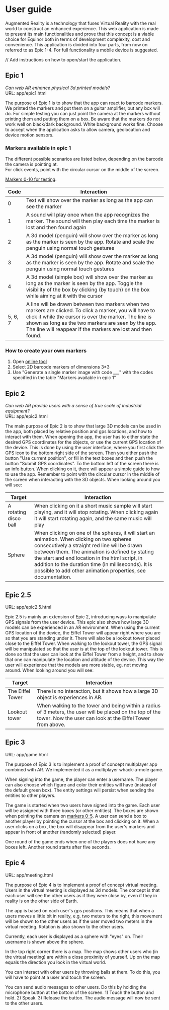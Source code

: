 # User guide

Augmented Reality is a technology that fuses Virtual Reality with the real world to construct an enhanced experience. This web application is made to present its main functionalities and prove that this concept is a viable choice for Equinor both in terms of development complexity, cost and convenience. This application is divided into four parts, from now on referred to as Epic 1-4. For full functionality a mobile device is suggested.

// Add instructions on how to open/start the application.

## Epic 1

_Can web AR enhance physical 3d printed models?_  
URL: app/epic1.html

The purpose of Epic 1 is to show that the app can react to barcode markers.  
We printed the markers and put them on a guitar amplifier, but any box will do. For simple testing you can just point the camera at the markers without printing them and putting them on a box. Be aware that the markers do not work well on black/dark background. White background works fine. Choose to accept when the application asks to allow camera, geolocation and device motion sensors.

### Markers available in epic 1
 
The different possible scenarios are listed below, depending on the barcode the camera is pointing at.  
For click events, point with the circular cursor on the middle of the screen.

[Markers 0-10 for testing](markers0-10.png).

| Code | Interaction |
| ---- | ------ |
| 0 | Text will show over the marker as long as the app can see the marker |
| 1 | A sound will play once when the app recognizes the marker. The sound will then play each time the marker is lost and then found again |
| 2 | A 3d model (penguin) will show over the marker as long as the marker is seen by the app. Rotate and scale the penguin using normal touch gestures |
| 3 | A 3d model (penguin) will show over the marker as long as the marker is seen by the app. Rotate and scale the penguin using normal touch gestures |
| 4 | A 3d model (simple box) will show over the marker as long as the marker is seen by the app. Toggle the visibility of the box by clicking (by touch) on the box while aiming at it with the cursor |
| 5, 6, 7 | A line will be drawn between two markers when two markers are clicked. To click a marker, you will have to click it while the cursor is over the marker. The line is shown as long as the two markers are seen by the app. The line will reappear if the markers are lost and then found. |

### How to create your own markers
1. Open [online tool](https://au.gmented.com/app/marker/marker.php)
1. Select 2D barcode markers of dimensions 3*3
1. Use "Generate a single marker image with code ___" with the codes specified in the table "Markers available in epic 1"


## Epic 2

_Can web AR provide users with a sense of true scale of industrial equipment?_  
URL: app/epic2.html

The main purpose of Epic 2 is to show that large 3D models can be used in the app, both placed by relative position and gps locations, and how to interact with them. When opening the app, the user has to either state the desired GPS coordinates for the objects, or use the current GPS location of the device. This is done by using the user interface, where you first click the GPS icon to the bottom right side of the screen. Then you either push the button "Use current position", or fill in the text boxes and then push the button "Submit GPS coordinates". To the bottom left of the screen there is an info button. When clicking on it, there will appear a simple guide to how to use the app. Remember to point with the circular cursor in the middle of the screen when interacting with the 3D objects. When looking around you will see:

| Target | Interaction |
| ------ | ----------- |
| A rotating disco ball | When clicking on it a short music sample will start playing, and it will stop rotating. When clicking again it will start rotating again, and the same music will play |
| Sphere | When clicking on one of the spheres, it will start an animation. When clicking on two spheres consecutively a straight red line will be drawn between them. The animation is defined by stating the start and end location in the html script, in addition to the duration time (in milliseconds). It is possible to add other animation properties, see documentation. |


## Epic 2.5

URL: app/epic2.5.html

Epic 2.5 is mainly an extension of Epic 2, introducing ways to manipulate GPS signals from the user device. This epic also shows how large 3D models can be experienced in an AR environment. When using the current GPS location of the device, the Eiffel Tower will appear right where you are so that you are standing under it. There will also be a lookout tower placed close to the Eiffel Tower. When walking to the lookout tower, the GPS signal will be manipulated so that the user is at the top of the lookout tower. This is done so that the user can look at the Eiffel Tower from a height, and to show that one can manipulate the location and altitude of the device. This way the user will experience that the models are more stable, eg. not moving around. When looking around you will see:

| Target | Interaction |
| ------ | ----------- |
| The Eiffel Tower | There is no interaction, but it shows how a large 3D object is experiences in AR. |
| Lookout tower | When walking to the tower and being within a radius of 3 meters, the user will be placed on the top of the tower. Now the user can look at the Eiffel Tower from above. |


## Epic 3

URL: app/game.html

The purpose of Epic 3 is to implement a proof of concept multiplayer app combined with AR. We implemented it as a multiplayer whack-a-mole game.

When signing into the game, the player can enter a username. The player can also choose which figure and color their entities will have (instead of the default green box). The entity settings will persist when sending the entities to other players.


The game is started when two users have signed into the game. Each user will be assigned with three boxes (or other entities). The boxes are shown when pointing the camera on [markers 0-5](markers0-5.png). A user can send a box to another player by pointing the cursor at the box and clicking on it. When a user clicks on a box, the box will disappear from the user's markers and appear in front of another (randomly selected) player.

One round of the game ends when one of the players does not have any boxes left. Another round starts after five seconds.

## Epic 4

URL: app/meeting.html

The purpose of Epic 4 is to implement a proof of concept virtual meeting. Users in the virtual meeting is displayed as 3d models. The concept is that each user will see the other users as if they were close by, even if they in reality is on the other side of Earth.

The app is based on each user's gps positions. This means that when a users moves a little bit in reality, e.g. two meters to the right, this movement will be shown to the other users as if the user moved two meters in the virtual meeting. Rotation is also shown to the other users.

Currently, each user is displayed as a sphere with "eyes" on. Their username is shown above the sphere.

In the top right corner there is a map. The map shows other users who (in the virtual meeting) are within a close proximity of yourself. Up on the map equals the direction you look in the virtual world.

You can interact with other users by throwing balls at them. To do this, you will have to point at a user and touch the screen.

You can send audio messages to other users. Do this by holding the microphone button at the bottom of the screen. 1) Touch the button and hold. 2) Speak. 3) Release the button. The audio message will now be sent to the other users.